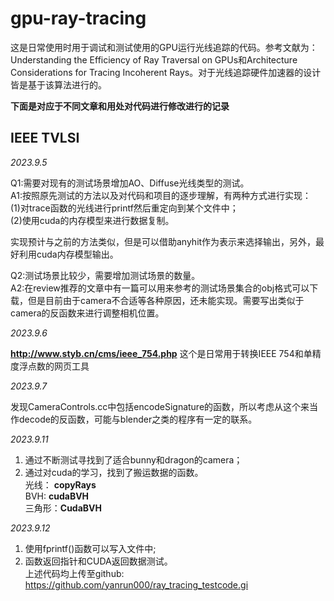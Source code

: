 # gpu-ray-tracing

这是日常使用时用于调试和测试使用的GPU运行光线追踪的代码。参考文献为：Understanding the Efficiency of Ray Traversal on GPUs和Architecture Considerations for Tracing Incoherent Rays。对于光线追踪硬件加速器的设计皆是基于该算法进行的。


**下面是对应于不同文章和用处对代码进行修改进行的记录**

## IEEE TVLSI

*2023.9.5*

Q1:需要对现有的测试场景增加AO、Diffuse光线类型的测试。  
A1:按照原先测试的方法以及对代码和项目的逐步理解，有两种方式进行实现：  
(1)对trace函数的光线进行printf然后重定向到某个文件中；  
(2)使用cuda的内存模型来进行数据复制。

实现预计与之前的方法类似，但是可以借助anyhit作为表示来选择输出，另外，最好利用cuda内存模型输出。

Q2:测试场景比较少，需要增加测试场景的数量。  
A2:在review推荐的文章中有一篇可以用来参考的测试场景集合的obj格式可以下载，但是目前由于camera不合适等各种原因，还未能实现。需要写出类似于camera的反函数来进行调整相机位置。  


*2023.9.6*

**http://www.styb.cn/cms/ieee_754.php**  这个是日常用于转换IEEE 754和单精度浮点数的网页工具


*2023.9.7*

发现CameraControls.cc中包括encodeSignature的函数，所以考虑从这个来当作decode的反函数，可能与blender之类的程序有一定的联系。

*2023.9.11*

1. 通过不断测试寻找到了适合bunny和dragon的camera；  
2. 通过对cuda的学习，找到了搬运数据的函数。  
光线： **copyRays**  
BVH:  **cudaBVH**  
三角形：**CudaBVH**  

*2023.9.12*

1. 使用fprintf()函数可以写入文件中;  
2. 函数返回指针和CUDA返回数据测试。  
上述代码均上传至github: https://github.com/yanrun000/ray_tracing_testcode.gi


